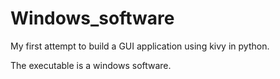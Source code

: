 # Windows_software

My first attempt to build a GUI application using kivy in python.

The executable is a windows software.
